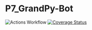 # P7_GrandPy-Bot


![Actions Workflow](https://travis-ci.com/davidbarat/P7_GrandPy-Bot.svg?branch=master)
[![Coverage Status](https://coveralls.io/repos/github/davidbarat/P7_GrandPy-Bot/badge.svg?branch=master)](https://coveralls.io/github/davidbarat/P7_GrandPy-Bot?branch=master)